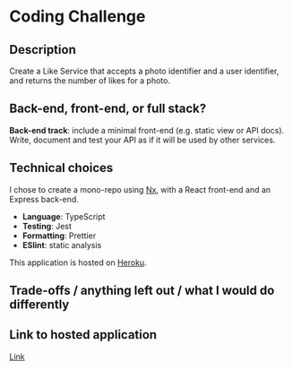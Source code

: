 # Coding Challenge

## Description

Create a Like Service that accepts a photo identifier and a user identifier, and returns the number of likes for a
photo.

## Back-end, front-end, or full stack?

**Back-end track**: include a minimal front-end (e.g. static view or API docs). Write, document and test your API as if
it will be used by other services.

## Technical choices

I chose to create a mono-repo using [Nx](https://nx.dev/), with a React front-end and an Express back-end.

- **Language**: TypeScript
- **Testing**: Jest
- **Formatting**: Prettier
- **ESlint**: static analysis

This application is hosted on [Heroku](https://heroku.com).

## Trade-offs / anything left out / what I would do differently

## Link to hosted application

[Link](https://dry-journey-45171.herokuapp.com)
